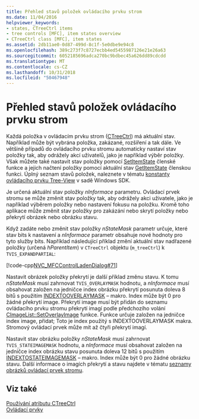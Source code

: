 ```yaml
---
title: Přehled stavů položek ovládacího prvku strom
ms.date: 11/04/2016
helpviewer_keywords:
- states, CTreeCtrl items
- tree controls [MFC], item states overview
- CTreeCtrl class [MFC], item states
ms.assetid: 2db11ae0-0d87-499d-8c1f-5e0dbe9e94c8
ms.openlocfilehash: 389c273f7c8727ecbb4ed5455987126e21e26a63
ms.sourcegitcommit: 6052185696adca270bc9bdbec45a626dd89cdcdd
ms.translationtype: MT
ms.contentlocale: cs-CZ
ms.lasthandoff: 10/31/2018
ms.locfileid: "50467948"
---
```

# <a name="tree-control-item-states-overview"></a>Přehled stavů položek ovládacího prvku strom

Každá položka v ovládacím prvku strom ([CTreeCtrl](../mfc/reference/ctreectrl-class.md)) má aktuální stav. Například může být vybrána položka, zakázané, rozšíření a tak dále. Ve většině případů do ovládacího prvku stromu automaticky nastaví stav položky tak, aby odrážely akcí uživatelů, jako je například výběr položky. Však můžete také nastavit stav položky pomocí [SetItemState](../mfc/reference/ctreectrl-class.md#setitemstate) členské funkce a jejich načtení položky pomocí aktuální stav [GetItemState](../mfc/reference/ctreectrl-class.md#getitemstate) členskou funkci. Úplný seznam stavů položek, naleznete v tématu [konstanty ovládacího prvku Tree-View](/windows/desktop/Controls/tree-view-control-item-states) v sadě Windows SDK.

Je určená aktuální stav položky *nInformace* parametru. Ovládací prvek stromu se může změnit stav položky tak, aby odrážely akci uživatele, jako je například výběrem položky nebo nastavení fokusu na položku. Kromě toho aplikace může změnit stav položky pro zakázání nebo skrytí položky nebo překrytí obrázek nebo obrázku stavu.

Když zadáte nebo změnit stav položky *nStateMask* parametr určuje, které stav bits k nastavení a *nInformace* parametr obsahuje nové hodnoty pro tyto služby bits. Například následující příklad změní aktuální stav nadřazené položky (určená *hParentItem*) v `CTreeCtrl` objektu (`m_treeCtrl`) k `TVIS_EXPANDPARTIAL`:

[!code-cpp[NVC_MFCControlLadenDialog#71](../mfc/codesnippet/cpp/tree-control-item-states-overview_1.cpp)]

Nastavit obrázek položky překrytí je další příklad změnu stavu. K tomu *nStateMask* musí zahrnovat `TVIS_OVERLAYMASK` hodnotu, a *nInformace* musí obsahovat založen na jedničce index obrázku překrytí posunuta doleva 8 bitů s použitím [ INDEXTOOVERLAYMASK](/windows/desktop/api/commctrl/nf-commctrl-indextooverlaymask) – makro. Index může být 0 pro žádné překrytí image. Překrytí image musí být přidán do seznamu ovládacího prvku stromu překrytí imagí podle předchozího volání [CImageList::SetOverlayImage](../mfc/reference/cimagelist-class.md#setoverlayimage) funkce. Funkce určuje založen na jedničce index image, přidat; Toto je index použitý s INDEXTOOVERLAYMASK makra. Stromový ovládací prvek může mít až čtyři překrytí imagí.

Nastavit stav obrázku položky *nStateMask* musí zahrnovat `TVIS_STATEIMAGEMASK` hodnotu, a *nInformace* musí obsahovat založen na jedničce index obrázku stavu posunuta doleva 12 bitů s použitím [ INDEXTOSTATEIMAGEMASK](/windows/desktop/api/commctrl/nf-commctrl-indextostateimagemask) – makro. Index může být 0 pro žádné obrázku stavu. Další informace o imagích překrytí a stavu najdete v tématu [seznamy obrázků ovládací prvek stromu](../mfc/tree-control-image-lists.md).

## <a name="see-also"></a>Viz také

[Používání atributu CTreeCtrl](../mfc/using-ctreectrl.md)<br/>
[Ovládací prvky](../mfc/controls-mfc.md)

